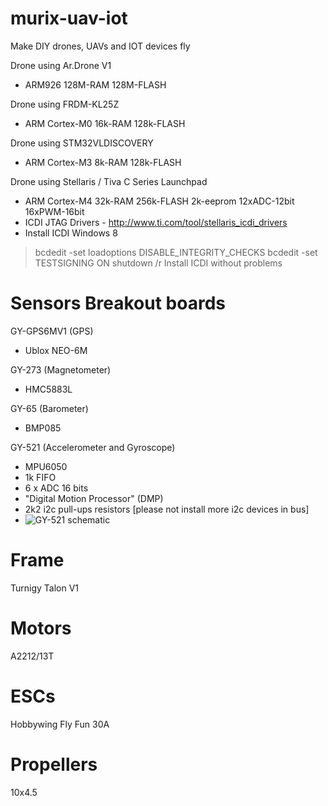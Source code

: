 murix-uav-iot
=============

Make DIY drones, UAVs and IOT devices fly

Drone using Ar.Drone V1 
* ARM926 128M-RAM 128M-FLASH

Drone using FRDM-KL25Z 
* ARM Cortex-M0 16k-RAM 128k-FLASH

Drone using STM32VLDISCOVERY 
* ARM Cortex-M3 8k-RAM 128k-FLASH

Drone using Stellaris / Tiva C Series Launchpad
* ARM Cortex-M4 32k-RAM 256k-FLASH 2k-eeprom 12xADC-12bit 16xPWM-16bit
* ICDI JTAG Drivers - http://www.ti.com/tool/stellaris_icdi_drivers
* Install ICDI Windows 8
> bcdedit -set loadoptions DISABLE_INTEGRITY_CHECKS
> bcdedit -set TESTSIGNING ON
> shutdown /r
> Install ICDI without problems



Sensors Breakout boards
=======================

GY-GPS6MV1 (GPS)
* Ublox NEO-6M

GY-273 (Magnetometer)
* HMC5883L

GY-65 (Barometer)
* BMP085

GY-521 (Accelerometer and Gyroscope)
* MPU6050
* 1k FIFO
* 6 x ADC 16 bits
* "Digital Motion Processor" (DMP)
* 2k2 i2c pull-ups resistors [please not install more i2c devices in bus]
* ![GY-521 schematic](datasheets/gy-521.jpg "GY-521 schematic")


Frame
=====

Turnigy Talon V1

Motors
======

A2212/13T

ESCs
====

Hobbywing Fly Fun 30A

Propellers
==========
10x4.5











